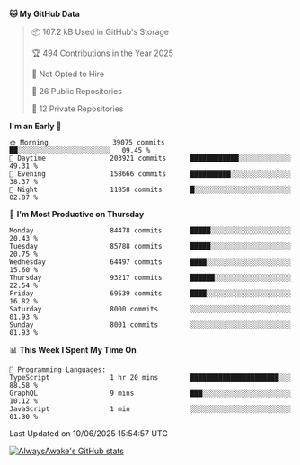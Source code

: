 <!--START_SECTION:waka-->
**🐱 My GitHub Data** 

> 📦 167.2 kB Used in GitHub's Storage 
 > 
> 🏆 494 Contributions in the Year 2025
 > 
> 🚫 Not Opted to Hire
 > 
> 📜 26 Public Repositories 
 > 
> 🔑 12 Private Repositories 
 > 
**I'm an Early 🐤** 

```text
🌞 Morning                39075 commits       ██░░░░░░░░░░░░░░░░░░░░░░░   09.45 % 
🌆 Daytime                203921 commits      ████████████░░░░░░░░░░░░░   49.31 % 
🌃 Evening                158666 commits      ██████████░░░░░░░░░░░░░░░   38.37 % 
🌙 Night                  11858 commits       █░░░░░░░░░░░░░░░░░░░░░░░░   02.87 % 
```
📅 **I'm Most Productive on Thursday** 

```text
Monday                   84478 commits       █████░░░░░░░░░░░░░░░░░░░░   20.43 % 
Tuesday                  85788 commits       █████░░░░░░░░░░░░░░░░░░░░   20.75 % 
Wednesday                64497 commits       ████░░░░░░░░░░░░░░░░░░░░░   15.60 % 
Thursday                 93217 commits       ██████░░░░░░░░░░░░░░░░░░░   22.54 % 
Friday                   69539 commits       ████░░░░░░░░░░░░░░░░░░░░░   16.82 % 
Saturday                 8000 commits        ░░░░░░░░░░░░░░░░░░░░░░░░░   01.93 % 
Sunday                   8001 commits        ░░░░░░░░░░░░░░░░░░░░░░░░░   01.93 % 
```


📊 **This Week I Spent My Time On** 

```text
💬 Programming Languages: 
TypeScript               1 hr 20 mins        ██████████████████████░░░   88.58 % 
GraphQL                  9 mins              ███░░░░░░░░░░░░░░░░░░░░░░   10.12 % 
JavaScript               1 min               ░░░░░░░░░░░░░░░░░░░░░░░░░   01.30 % 
```


 Last Updated on 10/06/2025 15:54:57 UTC
<!--END_SECTION:waka-->

[![AlwaysAwake's GitHub stats](https://github-readme-stats.vercel.app/api?username=AlwaysAwake&show_icons=true&theme=github_dark&count_private=true)](https://github.com/AlwaysAwake/AlwaysAwake)
